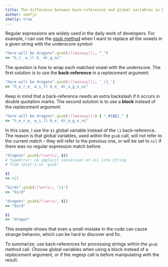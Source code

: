 ```yaml
---
title: The difference between back-references and global variables in Ruby regular expressions
author: smefju
shelly: true
---
```


Regular expressions are widely used in the daily work of developers. For example, I can use the [gsub method][1] when I want to replace all the vowels in a given string with the underscore symbol:

```ruby
"here will be dragons".gsub(/([aeiouy])/, "_")
=> "h_r_ w_ll b_ dr_g_ns"
```

The question is how to wrap each matched vowel with the underscore. The first solution is to use the **back-reference** in a *replacement* argument:

```ruby
"here will be dragons".gsub(/([aeiouy])/, '_\1_')
=> "h_e_r_e_ w_i_ll b_e_ dr_a_g_o_ns"
```

Keep in mind that a back-reference needs an extra backslash if it occurs in double quotation marks. The second solution is to use a **block** instead of the *replacement* argument:

```ruby
"here will be dragons".gsub(/([aeiouy])/) { "_#{$1}_" }
=> "h_e_r_e_ w_i_ll b_e_ dr_a_g_o_ns"
```

In this case, I use the `$1` global variable instead of the `\1` back-reference. The reason is that global variables, used within the `gsub` call, will not refer to the current match - they will refer to the previous one, or will be set to `nil` if there was no regular expression match before:

```ruby
"dragons".gsub(/(\w+)s/, $1)
# TypeError: no implicit conversion of nil into String
# from (pry):1:in `gsub'

$1
=> nil

"birds".gsub(/(\w+)s/, '\1')
=> "bird"

"dragons".gsub(/(\w+)s/, $1)
=> "bird"

$1
=> "dragon"
```

This example shows that even a small mistake in the code can cause strange behavior, which can be hard to discover and fix.

To summarize, use back-references for processing strings within the `gsub` method call. Choose global variables when using a block instead of a *replacement* argument, or if the regexp call is before manipulating with the result.

[1]: http://ruby-doc.org/core-2.2.0/String.html#method-i-gsub
